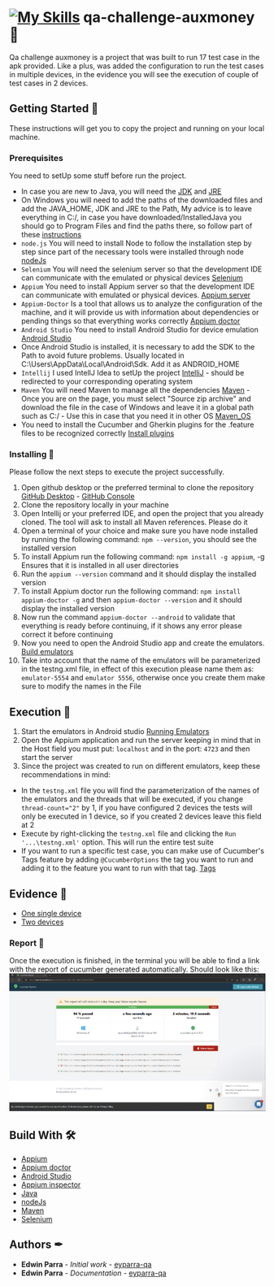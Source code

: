 # [![My Skills](https://skills.thijs.gg/icons?i=java)](https://skills.thijs.gg) qa-challenge-auxmoney 🚀

Qa challenge auxmoney is a project that was built to run 17 test case in the apk provided. 
Like a plus, was added the configuration to run the test cases in multiple devices, in the
evidence you will see the execution of couple of test cases in 2 devices.

## Getting Started 🔧
These instructions will get you to copy the project and running on your local machine.

### Prerequisites
You need to setUp some stuff before run the project.

- In case you are new to Java, you will need the [JDK](https://www.oracle.com/java/technologies/downloads/) and [JRE](https://docs.oracle.com/goldengate/1212/gg-winux/GDRAD/java.htm#BGBFJHAB)
- On Windows you will need to add the paths of the downloaded files and add the JAVA_HOME, JDK and JRE to the Path, My advice is to leave everything in C:/, in case you have downloaded/InstalledJava you should go to Program Files and find the paths there, so follow part of these [instructions](https://docs.oracle.com/en/database/oracle/machine-learning/oml4r/1.5.1/oread/creating-and-modifying-environment-variables-on-windows.html#GUID-DD6F9982-60D5-48F6-8270-A27EC53807D0)
- `node.js` You will need to install Node to follow the installation step by step since part of the necessary tools were installed through node [nodeJs](https://nodejs.org/en/download/)
- `Selenium` You will need the selenium server so that the development IDE can communicate with the emulated or physical devices [Selenium](https://www.selenium.dev/)
- `Appium` You need to install Appium server so that the development IDE can communicate with emulated or physical devices. [Appium server](https://appium.io/)
- `Appium-Doctor` Is a tool that allows us to analyze the configuration of the machine, and it will provide us with information about dependencies or pending things so that everything works correctly [Appium doctor](https://github.com/appium/appium-doctor)
- `Android Studio` You need to install Android Studio for device emulation [Android Studio](https://developer.android.com/)
- Once Android Studio is installed, it is necessary to add the SDK to the Path to avoid future problems. Usually located in C:\Users\AppData\Local\Android\Sdk. Add it as ANDROID_HOME
- `Intellij` I used IntellJ Idea to setUp the project [IntelliJ](https://www.jetbrains.com/es-es/idea/download/) - should be redirected to your corresponding operating system
- `Maven` You will need Maven to manage all the dependencies [Maven](https://maven.apache.org/download.cgi) - Once you are on the page, you must select "Source zip archive" and download the file in the case of Windows and leave it in a global path such as C:/ - Use this in case that you need it in other OS [Maven_OS](https://maven.apache.org/install.html)
- You need to install the Cucumber and Gherkin plugins for the .feature files to be recognized correctly [Install plugins](https://www.jetbrains.com/help/idea/managing-plugins.html)

### Installing 🔩
Please follow the next steps to execute the project successfully.
1. Open github desktop or the preferred terminal to clone the repository [GitHub Desktop](https://desktop.github.com/) - [GitHub Console](https://gist.github.com/derhuerst/1b15ff4652a867391f03)
2. Clone the repository locally in your machine
3. Open Intellij or your preferred IDE, and open the project that you already cloned. The tool will ask to install all Maven references. Please do it
4. Open a terminal of your choice and make sure you have node installed by running the following command: ```npm --version```, you should see the installed version
5. To install Appium run the following command: ```npm install -g appium```, -g Ensures that it is installed in all user directories
6. Run the ```appium --version``` command and it should display the installed version
7. To install Appium doctor run the following command: ```npm install appium-doctor -g``` and then ```appium-doctor --version``` and it should display the installed version
8. Now run the command ```appium-doctor --android``` to validate that everything is ready before continuing, if it shows any error please correct it before continuing
9. Now you need to open the Android Studio app and create the emulators. [Build emulators](https://developer.android.com/studio/run/managing-avds?hl=en-419)
10. Take into account that the name of the emulators will be parameterized in the testng.xml file, in effect of this execution please name them as: `emulator-5554` and `emulator 5556`, otherwise once you create them make sure to modify the names in the File

## Execution 🤖
1. Start the emulators in Android studio [Running Emulators](https://developer.android.com/studio/run/emulator)
2. Open the Appium application and run the server keeping in mind that in the Host field you must put: `localhost` and in the port: `4723` and then start the server
3. Since the project was created to run on different emulators, keep these recommendations in mind:
- In the `testng.xml` file you will find the parameterization of the names of the emulators and the threads that will be executed, if you change `thread-count="2"` by 1, if you have configured 2 devices the tests will only be executed in 1 device, so if you created 2 devices leave this field at 2
- Execute by right-clicking the `testng.xml` file and clicking the `Run '...\testng.xml'` option. This will run the entire test suite
- If you want to run a specific test case, you can make use of Cucumber's Tags feature by adding `@CucumberOptions` the tag you want to run and adding it to the feature you want to run with that tag. [Tags](https://cucumber.io/docs/cucumber/api/?lang=java#tags)

## Evidence 🎥 
- [One single device](https://drive.google.com/file/d/1GXaVuuiJqcNNZmmPgSo6dFOhozymDBrI/view?usp=sharing)
- [Two devices](https://drive.google.com/file/d/1Y65Tm14EnLMeXs3_MaqEysi9h8XMfo8a/view?usp=sharing)

### Report 📃
Once the execution is finished, in the terminal you will be able to find a link with the report of cucumber generated automatically. Should look like this: ![img.png](cucumberReport.png)

## Build With 🛠️
- [Appium](https://appium.io/)
- [Appium doctor](https://github.com/appium/appium-doctor)
- [Android Studio](https://developer.android.com/)
- [Appium inspector](https://developer.android.com/agi)
- [Java](https://www.java.com/es/)
- [nodeJs](https://nodejs.org/en/download/)
- [Maven](https://www.jetbrains.com/es-es/idea/)
- [Selenium](https://selenium.dev/)

## Authors ✒
* **Edwin Parra** - *Initial work* - [eyparra-qa](https://github.com/eyparra-qa)
* **Edwin Parra** - *Documentation* - [eyparra-qa](https://github.com/eyparra-qa)
